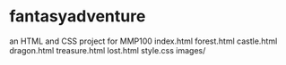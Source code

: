 # fantasyadventure
an HTML and CSS project for MMP100
index.html
forest.html
castle.html
dragon.html
treasure.html
lost.html
style.css
images/
